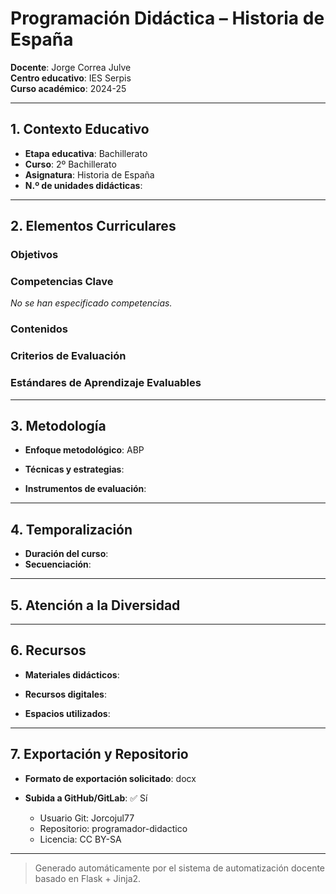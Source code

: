 # Programación Didáctica – Historia de España

**Docente**: Jorge Correa Julve  
**Centro educativo**: IES Serpis  
**Curso académico**: 2024-25  

---

## 1. Contexto Educativo

- **Etapa educativa**: Bachillerato
- **Curso**: 2º Bachillerato
- **Asignatura**: Historia de España
- **N.º de unidades didácticas**: 

---

## 2. Elementos Curriculares

### Objetivos


### Competencias Clave

_No se han especificado competencias._


### Contenidos


### Criterios de Evaluación


### Estándares de Aprendizaje Evaluables


---

## 3. Metodología

- **Enfoque metodológico**: ABP
- **Técnicas y estrategias**:  
  
- **Instrumentos de evaluación**: 

---

## 4. Temporalización

- **Duración del curso**: 
- **Secuenciación**:  
  

---

## 5. Atención a la Diversidad



---

## 6. Recursos

- **Materiales didácticos**:  
  
- **Recursos digitales**:  
  
- **Espacios utilizados**: 

---

## 7. Exportación y Repositorio

- **Formato de exportación solicitado**: docx
- **Subida a GitHub/GitLab**: ✅ Sí

  - Usuario Git: Jorcojul77
  - Repositorio: programador-didactico
  - Licencia: CC BY-SA


---

> Generado automáticamente por el sistema de automatización docente basado en Flask + Jinja2.